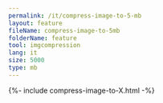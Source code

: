 ```yaml
---
permalink: /it/compress-image-to-5-mb
layout: feature
fileName: compress-image-to-5mb
folderName: feature
tool: imgcompression
lang: it
size: 5000
type: mb
---
```


{%- include compress-image-to-X.html -%}
